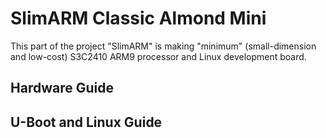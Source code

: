 # SlimARM Classic Almond Mini

This part of the project "SlimARM" is making "minimum" (small-dimension and low-cost) S3C2410 ARM9 processor and Linux development board.

## Hardware Guide

## U-Boot and Linux Guide